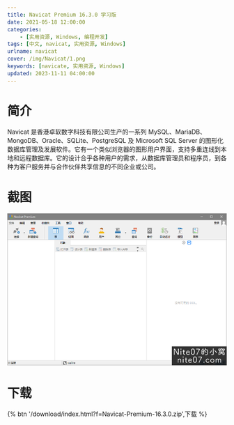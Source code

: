 ```yaml
---
title: Navicat Premium 16.3.0 学习版
date: 2021-05-18 12:00:00
categories:
    - [实用资源, Windows, 编程开发]
tags: [中文, navicat, 实用资源, Windows]
urlname: navicat
cover: /img/Navicat/1.png
keywords: [navicate, 实用资源, Windows]
updated: 2023-11-11 04:00:00
---
```


# 简介

Navicat 是香港卓软数字科技有限公司生产的一系列 MySQL、MariaDB、MongoDB、Oracle、SQLite、PostgreSQL 及 Microsoft SQL Server 的图形化数据库管理及发展软件。它有一个类似浏览器的图形用户界面，支持多重连线到本地和远程数据库。它的设计合乎各种用户的需求，从数据库管理员和程序员，到各种为客户服务并与合作伙伴共享信息的不同企业或公司。

# 截图

![](/img/Navicat/2.png)

# 下载

{% btn '/download/index.html?f=Navicat-Premium-16.3.0.zip',下载 %}
